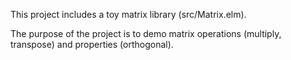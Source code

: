 This project includes a toy matrix library (src/Matrix.elm).

The purpose of the project is to demo matrix operations (multiply, transpose) and properties (orthogonal).
